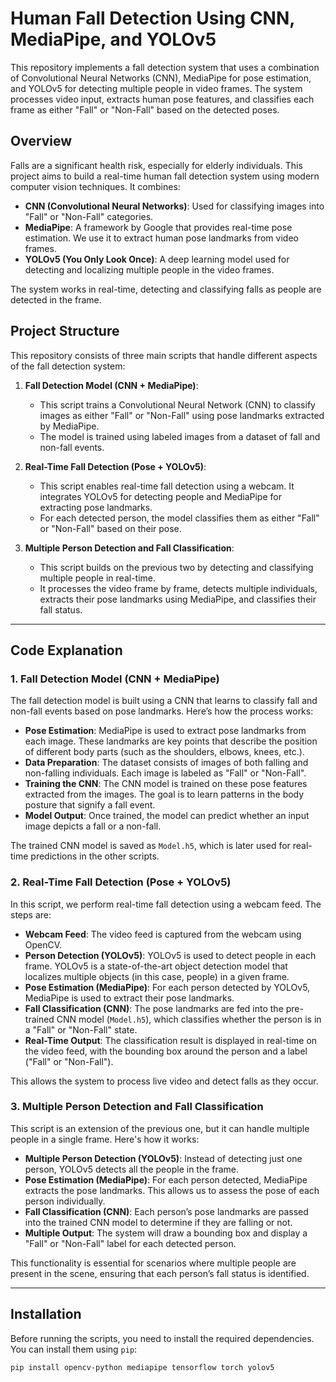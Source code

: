 # Human Fall Detection Using CNN, MediaPipe, and YOLOv5

This repository implements a fall detection system that uses a combination of Convolutional Neural Networks (CNN), MediaPipe for pose estimation, and YOLOv5 for detecting multiple people in video frames. The system processes video input, extracts human pose features, and classifies each frame as either "Fall" or "Non-Fall" based on the detected poses.

## Overview

Falls are a significant health risk, especially for elderly individuals. This project aims to build a real-time human fall detection system using modern computer vision techniques. It combines:

- **CNN (Convolutional Neural Networks)**: Used for classifying images into "Fall" or "Non-Fall" categories.
- **MediaPipe**: A framework by Google that provides real-time pose estimation. We use it to extract human pose landmarks from video frames.
- **YOLOv5 (You Only Look Once)**: A deep learning model used for detecting and localizing multiple people in the video frames.

The system works in real-time, detecting and classifying falls as people are detected in the frame.

## Project Structure

This repository consists of three main scripts that handle different aspects of the fall detection system:

1. **Fall Detection Model (CNN + MediaPipe)**:
   - This script trains a Convolutional Neural Network (CNN) to classify images as either "Fall" or "Non-Fall" using pose landmarks extracted by MediaPipe.
   - The model is trained using labeled images from a dataset of fall and non-fall events.

2. **Real-Time Fall Detection (Pose + YOLOv5)**:
   - This script enables real-time fall detection using a webcam. It integrates YOLOv5 for detecting people and MediaPipe for extracting pose landmarks.
   - For each detected person, the model classifies them as either "Fall" or "Non-Fall" based on their pose.

3. **Multiple Person Detection and Fall Classification**:
   - This script builds on the previous two by detecting and classifying multiple people in real-time.
   - It processes the video frame by frame, detects multiple individuals, extracts their pose landmarks using MediaPipe, and classifies their fall status.

---

## Code Explanation

### 1. **Fall Detection Model (CNN + MediaPipe)**

The fall detection model is built using a CNN that learns to classify fall and non-fall events based on pose landmarks. Here’s how the process works:

- **Pose Estimation**: MediaPipe is used to extract pose landmarks from each image. These landmarks are key points that describe the position of different body parts (such as the shoulders, elbows, knees, etc.).
- **Data Preparation**: The dataset consists of images of both falling and non-falling individuals. Each image is labeled as "Fall" or "Non-Fall".
- **Training the CNN**: The CNN model is trained on these pose features extracted from the images. The goal is to learn patterns in the body posture that signify a fall event.
- **Model Output**: Once trained, the model can predict whether an input image depicts a fall or a non-fall.

The trained CNN model is saved as `Model.h5`, which is later used for real-time predictions in the other scripts.

### 2. **Real-Time Fall Detection (Pose + YOLOv5)**

In this script, we perform real-time fall detection using a webcam feed. The steps are:

- **Webcam Feed**: The video feed is captured from the webcam using OpenCV.
- **Person Detection (YOLOv5)**: YOLOv5 is used to detect people in each frame. YOLOv5 is a state-of-the-art object detection model that localizes multiple objects (in this case, people) in a given frame.
- **Pose Estimation (MediaPipe)**: For each person detected by YOLOv5, MediaPipe is used to extract their pose landmarks.
- **Fall Classification (CNN)**: The pose landmarks are fed into the pre-trained CNN model (`Model.h5`), which classifies whether the person is in a "Fall" or "Non-Fall" state.
- **Real-Time Output**: The classification result is displayed in real-time on the video feed, with the bounding box around the person and a label ("Fall" or "Non-Fall").

This allows the system to process live video and detect falls as they occur.

### 3. **Multiple Person Detection and Fall Classification**

This script is an extension of the previous one, but it can handle multiple people in a single frame. Here's how it works:

- **Multiple Person Detection (YOLOv5)**: Instead of detecting just one person, YOLOv5 detects all the people in the frame.
- **Pose Estimation (MediaPipe)**: For each person detected, MediaPipe extracts the pose landmarks. This allows us to assess the pose of each person individually.
- **Fall Classification (CNN)**: Each person’s pose landmarks are passed into the trained CNN model to determine if they are falling or not.
- **Multiple Output**: The system will draw a bounding box and display a "Fall" or "Non-Fall" label for each detected person.

This functionality is essential for scenarios where multiple people are present in the scene, ensuring that each person’s fall status is identified.

---

## Installation

Before running the scripts, you need to install the required dependencies. You can install them using `pip`:

```bash
pip install opencv-python mediapipe tensorflow torch yolov5
